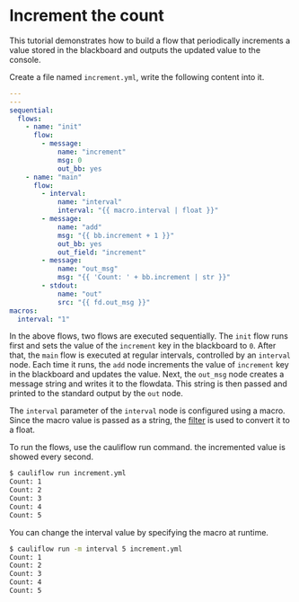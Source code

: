 # Increment the count

This tutorial demonstrates how to build a flow that periodically increments a value stored in the blackboard and outputs the updated value to the console.

Create a file named `increment.yml`, write the following content into it.

```yaml
---
---
sequential:
  flows:
    - name: "init"
      flow:
        - message:
            name: "increment"
            msg: 0
            out_bb: yes
    - name: "main"
      flow:
        - interval:
            name: "interval"
            interval: "{{ macro.interval | float }}"
        - message:
            name: "add"
            msg: "{{ bb.increment + 1 }}"
            out_bb: yes
            out_field: "increment"
        - message:
            name: "out_msg"
            msg: "{{ 'Count: ' + bb.increment | str }}"
        - stdout:
            name: "out"
            src: "{{ fd.out_msg }}"
macros:
  interval: "1"


```

In the above flows, two flows are executed sequentially.
The `init` flow runs first and sets the value of the `increment` key in the blackboard to `0`.
After that, the `main` flow is executed at regular intervals, controlled by an `interval` node. Each time it runs, the `add` node increments the value of `increment` key in the blackboard and updates the value. Next, the `out_msg` node creates a message string and writes it to the flowdata. This string is then passed and printed to the standard output by the `out` node.

The `interval` parameter of the `interval` node is configured using a macro.
Since the macro value is passed as a string, the [filter](../overview/file.md#filters) is used to convert it to a float.

To run the flows, use the cauliflow run command.
the incremented value is showed every second.

```bash
$ cauliflow run increment.yml
Count: 1
Count: 2
Count: 3
Count: 4
Count: 5
```

You can change the interval value by specifying the macro at runtime.

```bash
$ cauliflow run -m interval 5 increment.yml
Count: 1
Count: 2
Count: 3
Count: 4
Count: 5
```
